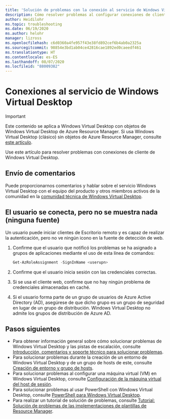 ```yaml
---
title: 'Solución de problemas con la conexión al servicio de Windows Virtual Desktop: Azure'
description: Cómo resolver problemas al configurar conexiones de cliente en un entorno de inquilinos de Windows Virtual Desktop.
author: Heidilohr
ms.topic: troubleshooting
ms.date: 06/19/2020
ms.author: helohr
manager: lizross
ms.openlocfilehash: c6d0360a4fe957f43e38fd892cef6b4ab0a2325a
ms.sourcegitcommit: 98854e3bd1ab04ce42816cae1892ed0caeedf461
ms.translationtype: HT
ms.contentlocale: es-ES
ms.lasthandoff: 08/07/2020
ms.locfileid: "88009382"
---
```

# <a name="windows-virtual-desktop-service-connections"></a>Conexiones al servicio de Windows Virtual Desktop

>[!IMPORTANT]
>Este contenido se aplica a Windows Virtual Desktop con objetos de Windows Virtual Desktop de Azure Resource Manager. Si usa Windows Virtual Desktop (clásico) sin objetos de Azure Resource Manager, consulte [este artículo](./virtual-desktop-fall-2019/troubleshoot-service-connection-2019.md).

Use este artículo para resolver problemas con conexiones de cliente de Windows Virtual Desktop.

## <a name="provide-feedback"></a>Envío de comentarios

Puede proporcionarnos comentarios y hablar sobre el servicio Windows Virtual Desktop con el equipo del producto y otros miembros activos de la comunidad en la [comunidad técnica de Windows Virtual Desktop](https://techcommunity.microsoft.com/t5/Windows-Virtual-Desktop/bd-p/WindowsVirtualDesktop).

## <a name="user-connects-but-nothing-is-displayed-no-feed"></a>El usuario se conecta, pero no se muestra nada (ninguna fuente)

Un usuario puede iniciar clientes de Escritorio remoto y es capaz de realizar la autenticación, pero no ve ningún icono en la fuente de detección de web.

1. Confirme que el usuario que notificó los problemas se ha asignado a grupos de aplicaciones mediante el uso de esta línea de comandos:

     ```powershell
     Get-AzRoleAssignment -SignInName <userupn>
     ```

2. Confirme que el usuario inicia sesión con las credenciales correctas.

3. Si se usa el cliente web, confirme que no hay ningún problema de credenciales almacenadas en caché.

4. Si el usuario forma parte de un grupo de usuarios de Azure Active Directory (AD), asegúrese de que dicho grupo es un grupo de seguridad en lugar de un grupo de distribución. Windows Virtual Desktop no admite los grupos de distribución de Azure AD.

## <a name="next-steps"></a>Pasos siguientes

- Para obtener información general sobre cómo solucionar problemas de Windows Virtual Desktop y las pistas de escalación, consulte [Introducción, comentarios y soporte técnico para solucionar problemas](troubleshoot-set-up-overview.md).
- Para solucionar problemas durante la creación de un entorno de Windows Virtual Desktop y de un grupo de hosts de este, consulte [Creación de entorno y grupo de hosts](troubleshoot-set-up-issues.md).
- Para solucionar problemas al configurar una máquina virtual (VM) en Windows Virtual Desktop, consulte [Configuración de la máquina virtual del host de sesión](troubleshoot-vm-configuration.md).
- Para solucionar problemas al usar PowerShell con Windows Virtual Desktop, consulte [PowerShell para Windows Virtual Desktop](troubleshoot-powershell.md).
- Para realizar un tutorial de solución de problemas, consulte [Tutorial: Solución de problemas de las implementaciones de plantillas de Resource Manager](../azure-resource-manager/templates/template-tutorial-troubleshoot.md).
